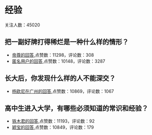 #  经验 
关注人数：45020
## 把一副好牌打得稀烂是一种什么样的情形？
- [帝尊的回答](https://www.zhihu.com/question/264672384/answer/328719907),点赞数：11298，评论数：308
- [匿名用户的回答](https://www.zhihu.com/question/264672384/answer/286921927),点赞数：10148，评论数：3287
## 长大后，你发现什么样的人不能深交？
- [杨欧尼在广州的回答](https://www.zhihu.com/question/340083676/answer/796509939),点赞数：10869，评论数：1067
## 高中生进入大学，有哪些必须知道的常识和经验？
- [铁木君的回答](https://www.zhihu.com/question/333443411/answer/1355518581),点赞数：11193，评论数：92
- [颖宝的回答](https://www.zhihu.com/question/333443411/answer/1941428966),点赞数：10849，评论数：179
